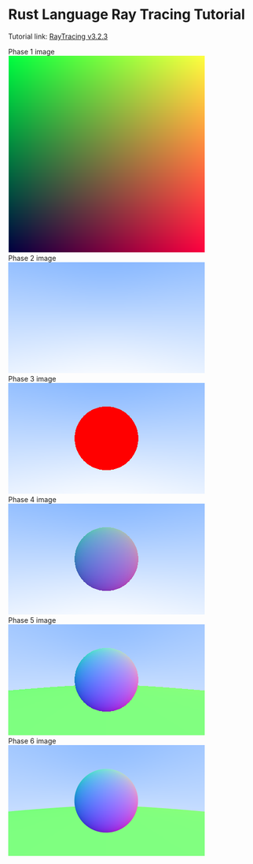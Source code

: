 # Rust Language Ray Tracing Tutorial
Tutorial link:
[RayTracing v3.2.3](https://github.com/RayTracing/raytracing.github.io/releases/tag/v3.2.3)

Phase 1 image
<br>
<img src="phase-1.png" width="400"/>
<br>
Phase 2 image
<br>
![](phase-2.png)
<br>
Phase 3 image
<br>
![](phase-3.png)
<br>
Phase 4 image
<br>
![](phase-4.png)
<br>
Phase 5 image
<br>
![](phase-5.png)
<br>
Phase 6 image
<br>
![](phase-6.png)
